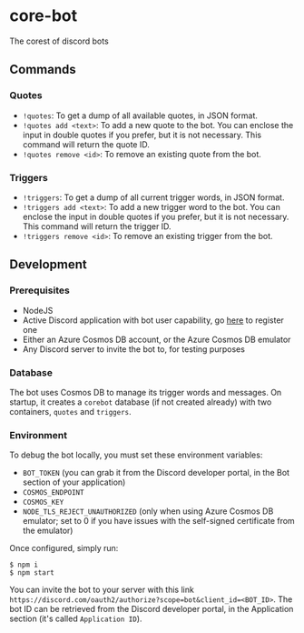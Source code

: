# core-bot
The corest of discord bots

## Commands

### Quotes
- `!quotes`: To get a dump of all available quotes, in JSON format.
- `!quotes add <text>`: To add a new quote to the bot. You can enclose the input in double quotes if you prefer, but it is not necessary. This command will return the quote ID.
- `!quotes remove <id>`: To remove an existing quote from the bot.

### Triggers
- `!triggers`: To get a dump of all current trigger words, in JSON format.
- `!triggers add <text>`: To add a new trigger word to the bot. You can enclose the input in double quotes if you prefer, but it is not necessary. This command will return the trigger ID.
- `!triggers remove <id>`: To remove an existing trigger from the bot.

## Development

### Prerequisites
- NodeJS
- Active Discord application with bot user capability, go [here](https://discord.com/developers/applications) to register one
- Either an Azure Cosmos DB account, or the Azure Cosmos DB emulator
- Any Discord server to invite the bot to, for testing purposes

### Database

The bot uses Cosmos DB to manage its trigger words and messages. On startup, it creates a `corebot` database (if not created already) with two containers, `quotes` and `triggers`.

### Environment

To debug the bot locally, you must set these environment variables:
- `BOT_TOKEN` (you can grab it from the Discord developer portal, in the Bot section of your application)
- `COSMOS_ENDPOINT`
- `COSMOS_KEY`
- `NODE_TLS_REJECT_UNAUTHORIZED` (only when using Azure Cosmos DB emulator; set to 0 if you have issues with the self-signed certificate from the emulator)

Once configured, simply run:
```
$ npm i
$ npm start
```

You can invite the bot to your server with this link `https://discord.com/oauth2/authorize?scope=bot&client_id=<BOT_ID>`. The bot ID can be retrieved from the Discord developer portal, in the Application section (it's called `Application ID`).
